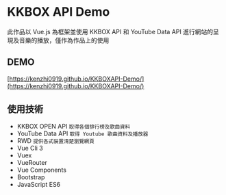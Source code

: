 # KKBOX API Demo

此作品以 Vue.js 為框架並使用 KKBOX API 和 YouTube Data API 進行網站的呈現及音樂的播放，僅作為作品上的使用

## DEMO

[https://kenzhi0919.github.io/KKBOXAPI-Demo/](https://kenzhi0919.github.io/KKBOXAPI-Demo/)


## 使用技術

* KKBOX OPEN API
`取得各個排行榜及歌曲資料`
* YouTube Data API
`取得 Youtube 歌曲資料及播放器`
* RWD
`提供各式裝置清楚瀏覽網頁`
* Vue Cli 3
* Vuex
* VueRouter
* Vue Components
* Bootstrap
* JavaScript ES6

